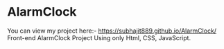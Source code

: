 # AlarmClock
You can view my project here:- https://subhajit889.github.io/AlarmClock/
Front-end AlarmClock Project Using only Html, CSS, JavaScript.
